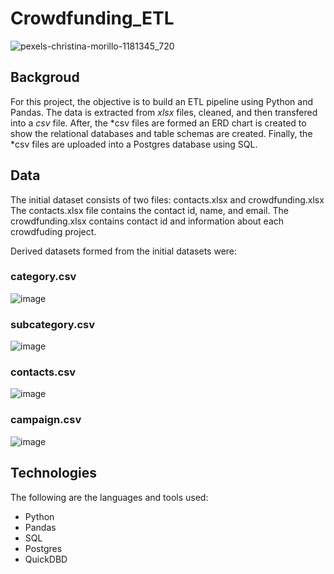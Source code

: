 # Crowdfunding_ETL

![pexels-christina-morillo-1181345_720](https://user-images.githubusercontent.com/117343047/227390553-8aff6e4a-500c-440c-8738-dfdbdc5be026.jpg)

## Backgroud
For this project, the objective is to build an ETL pipeline using Python and Pandas. The data is extracted from *xlsx* files, cleaned, and then transfered into a *csv* file. After, the *csv files are formed an ERD chart is created to show the relational databases and table schemas are created. Finally, the *csv files are uploaded into a Postgres database using SQL. 
  
## Data
The initial dataset consists of two files: contacts.xlsx and crowdfunding.xlsx
The contacts.xlsx file contains the contact id, name, and email. The crowdfunding.xlsx contains contact id and information about each crowdfuding project.

Derived datasets formed from the initial datasets were:


### category.csv

![image](https://user-images.githubusercontent.com/117343047/227391297-f64c7dc7-8bbc-4b01-9065-a90dce0e9baa.png)

### subcategory.csv

![image](https://user-images.githubusercontent.com/117343047/227391347-edd0b90a-a8d7-4fbc-b8d2-436800f9c694.png)

### contacts.csv

![image](https://user-images.githubusercontent.com/117343047/227391412-11ad7119-736d-4a31-8a47-c2ade0b9cf6b.png)

### campaign.csv

![image](https://user-images.githubusercontent.com/117343047/227391449-f5e4af41-f620-4e2a-bee0-84cd9f5061ac.png)



## Technologies
The following are the languages and tools used:
* Python
* Pandas
* SQL
* Postgres
* QuickDBD
